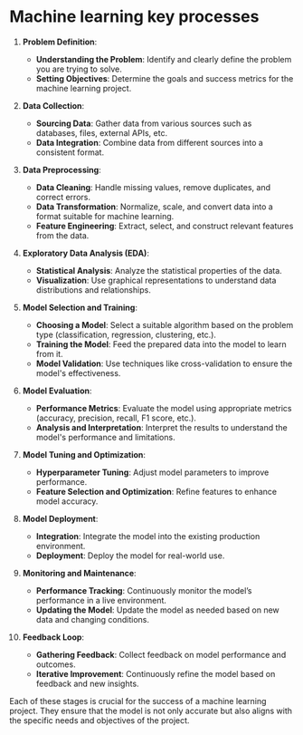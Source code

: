# Machine learning key processes

1. **Problem Definition**:
   - **Understanding the Problem**: Identify and clearly define the problem you are trying to solve.
   - **Setting Objectives**: Determine the goals and success metrics for the machine learning project.

2. **Data Collection**:
   - **Sourcing Data**: Gather data from various sources such as databases, files, external APIs, etc.
   - **Data Integration**: Combine data from different sources into a consistent format.

3. **Data Preprocessing**:
   - **Data Cleaning**: Handle missing values, remove duplicates, and correct errors.
   - **Data Transformation**: Normalize, scale, and convert data into a format suitable for machine learning.
   - **Feature Engineering**: Extract, select, and construct relevant features from the data.

4. **Exploratory Data Analysis (EDA)**:
   - **Statistical Analysis**: Analyze the statistical properties of the data.
   - **Visualization**: Use graphical representations to understand data distributions and relationships.

5. **Model Selection and Training**:
   - **Choosing a Model**: Select a suitable algorithm based on the problem type (classification, regression, clustering, etc.).
   - **Training the Model**: Feed the prepared data into the model to learn from it.
   - **Model Validation**: Use techniques like cross-validation to ensure the model's effectiveness.

6. **Model Evaluation**:
   - **Performance Metrics**: Evaluate the model using appropriate metrics (accuracy, precision, recall, F1 score, etc.).
   - **Analysis and Interpretation**: Interpret the results to understand the model's performance and limitations.

7. **Model Tuning and Optimization**:
   - **Hyperparameter Tuning**: Adjust model parameters to improve performance.
   - **Feature Selection and Optimization**: Refine features to enhance model accuracy.

8. **Model Deployment**:
   - **Integration**: Integrate the model into the existing production environment.
   - **Deployment**: Deploy the model for real-world use.

9. **Monitoring and Maintenance**:
   - **Performance Tracking**: Continuously monitor the model’s performance in a live environment.
   - **Updating the Model**: Update the model as needed based on new data and changing conditions.

10. **Feedback Loop**:
    - **Gathering Feedback**: Collect feedback on model performance and outcomes.
    - **Iterative Improvement**: Continuously refine the model based on feedback and new insights.

Each of these stages is crucial for the success of a machine learning project. They ensure that the model is not only accurate but also aligns with the specific needs and objectives of the project.